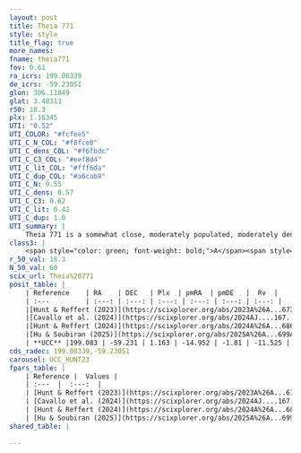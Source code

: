 ```yaml
---
layout: post
title: Theia 771
style: style
title_flag: true
more_names: 
fname: theia771
fov: 0.61
ra_icrs: 199.08339
de_icrs: -59.23051
glon: 306.11849
glat: 3.48313
r50: 18.3
plx: 1.16345
UTI: "0.52"
UTI_COLOR: "#fcfee5"
UTI_C_N_COL: "#f8fce0"
UTI_C_dens_COL: "#f6fbdc"
UTI_C_C3_COL: "#eef8d4"
UTI_C_lit_COL: "#fff6da"
UTI_C_dup_COL: "#a6cab9"
UTI_C_N: 0.55
UTI_C_dens: 0.57
UTI_C_C3: 0.62
UTI_C_lit: 0.42
UTI_C_dup: 1.0
UTI_summary: |
    Theia 771 is a somewhat close, moderately populated, moderately dense object of intermediate C3 quality. It was recently reported in the literature.
class3: |
    <span style="color: green; font-weight: bold;">A</span><span style="color: red; font-weight: bold;">C</span>
r_50_val: 18.3
N_50_val: 60
scix_url: Theia%20771
posit_table: |
    | Reference    | RA    | DEC   | Plx  | pmRA  | pmDE   |  Rv  |
    | :---         | :---: | :---: | :---: | :---: | :---: | :---: |
    |[Hunt & Reffert (2023)](https://scixplorer.org/abs/2023A%26A...673A.114H) | 198.889 | -59.23 | 1.164 | -14.932 | -1.808 | -12.502 |
    |[Cavallo et al. (2024)](https://scixplorer.org/abs/2024AJ....167...12C) | 199.533 | -59.201 | 1.161 | -- | -- | -- |
    |[Hunt & Reffert (2024)](https://scixplorer.org/abs/2024A%26A...686A..42H) | 198.889 | -59.23 | 1.164 | -14.932 | -1.808 | -12.502 |
    |[Hu & Soubiran (2025)](https://scixplorer.org/abs/2025A%26A...699A.246H) | 199.533 | -59.201 | -- | -- | -- | -- |
    | **UCC** |199.083 | -59.231 | 1.163 | -14.952 | -1.81 | -11.525 | 
cds_radec: 199.08339,-59.23051
carousel: UCC_HUNT23
fpars_table: |
    | Reference |  Values |
    | :---  |  :---:  |
    | [Hunt & Reffert (2023)](https://scixplorer.org/abs/2023A%26A...673A.114H) | `AV50=0.662, diffAV50=0.561, MOD50=9.558, logAge50=8.513` |
    | [Cavallo et al. (2024)](https://scixplorer.org/abs/2024AJ....167...12C) | `AV50=0.47, dMod50=9.47, logAge50=8.72, [Fe/H]50=0.64` |
    | [Hunt & Reffert (2024)](https://scixplorer.org/abs/2024A%26A...686A..42H) | `MassJ=50.1064` |
    | [Hu & Soubiran (2025)](https://scixplorer.org/abs/2025A%26A...699A.246H) | `MA22=-0.14, MA23f=-0.07, MZ23=-0.06, MK24=-0.08, MF24=-0.11` |
shared_table: |
    
---
```

